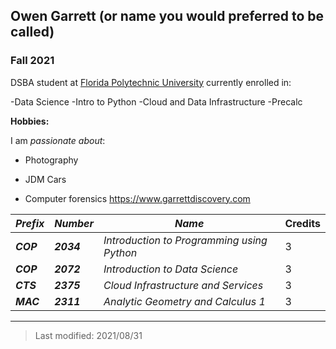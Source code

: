 ## Owen Garrett (or name you would preferred to be called)

### Fall 2021

DSBA student at [Florida Polytechnic University](https://www.floridapoly.edu) currently enrolled in: 

-Data Science
-Intro to Python
-Cloud and Data Infrastructure
-Precalc

**Hobbies:**

I am _passionate about_: 

- Photography

- JDM Cars

- Computer forensics <https://www.garrettdiscovery.com>

| ***Prefix*** | ***Number*** | _Name_                                   | Credits |
|--------------|--------------|--------------------------------------------|---------|
|  ***COP***   | ***2034***   | _Introduction to Programming using Python_ |    3    |
|  ***COP***   | ***2072***   | _Introduction to Data Science_             |    3    |
|  ***CTS***   | ***2375***   | _Cloud Infrastructure and Services_        |    3    |
|  ***MAC***   | ***2311***   | _Analytic Geometry and Calculus 1_         |    3    |
***

> Last modified: 2021/08/31
